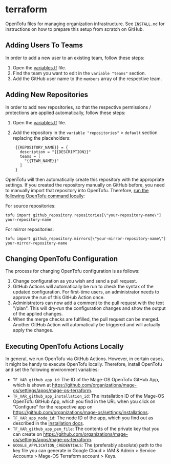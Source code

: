 # terraform
OpenTofu files for managing organization infrastructure. See `INSTALL.md` for instructions on how to prepare this setup from scratch on GitHub.

## Adding Users To Teams

In order to add a new user to an existing team, follow these steps:

1. Open the [variables.tf](https://github.com/mage-os/opentofu/blob/main/variables.tf) file.
2. Find the team you want to edit in the `variable "teams"` section.
3. Add the GitHub user name to the `members` array of the respective team.

## Adding New Repositories

In order to add new repositories, so that the respective permissions / protections are applied automatically, follow these steps:

1. Open the [variables.tf](https://github.com/mage-os/opentofu/blob/main/variables.tf) file.
2. Add the repository in the `variable "repositories"` > `default` section replacing the placeholders:

        {{REPOSITORY_NAME}} = {
          description = "{{DESCRIPTION}}"
          teams = [
            "{{TEAM_NAME}}"
          ]
        }

OpenTofu will then automatically create this repository with the appropriate settings. If you created the repository manually on GitHub before, you need to manually import that repository into OpenTofu. Therefore, [run the following OpenTofu command locally](#executing-opentofu-actions-locally):

For source repositories:

    tofu import github_repository.repositories[\"your-repository-name\"] your-repository-name

For mirror repositories:

    tofu import github_repository.mirrors[\"your-mirror-repository-name\"] your-mirror-repository-name

## Changing OpenTofu Configuration

The process for changing OpenTofu configuration is as follows:

1. Change configuration as you wish and send a pull request.
2. GitHub Actions will automatically be run to check the syntax of the updated configuration. For first-time users, an administrator needs to approve the run of this GitHub Action once.
3. Administrators can now add a comment to the pull request with the text "/plan". This will dry-run the configuration changes and show the output of the applied changes.
4. When the merge checks are fulfilled, the pull request can be merged. Another GitHub Action will automatically be triggered and will actually apply the changes.

## Executing OpenTofu Actions Locally

In general, we run OpenTofu via GitHub Actions. However, in certain cases, it might be handy to execute OpenTofu locally. Therefore, install OpenTofu and set the following environment variables:

* `TF_VAR_github_app_id`: The ID of the Mage-OS OpenTofu GitHub App, which is shown at https://github.com/organizations/mage-os/settings/apps/mage-os-terraform.
* `TF_VAR_github_app_installation_id`: The installation ID of the Mage-OS OpenTofu GitHub App, which you find in the URL when you click on "Configure" for the respective app on https://github.com/organizations/mage-os/settings/installations.
* `TF_VAR_app_node_id`: The node ID of the app, which you find out as described in the [installation docs](INSTALL.md#getting-github-app-node-id).
* `TF_VAR_github_app_pem_file`: The contents of the private key that you can create on https://github.com/organizations/mage-os/settings/apps/mage-os-terraform.
* `GOOGLE_APPLICATION_CREDENTIALS`: The (preferably absolute) path to the key file you can generate in Google Cloud > IAM & Admin > Service Accounts > Mage-OS Terraform account > Keys.
